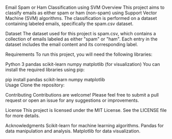 Email Spam or Ham Classification using SVM
Overview
This project aims to classify emails as either spam or ham (non-spam) using Support Vector Machine (SVM) algorithms. The classification is performed on a dataset containing labeled emails, specifically the spam.csv dataset.

Dataset
The dataset used for this project is spam.csv, which contains a collection of emails labeled as either "spam" or "ham". Each entry in the dataset includes the email content and its corresponding label.

Requirements
To run this project, you will need the following libraries:

Python 3
pandas
scikit-learn
numpy
matplotlib (for visualization)
You can install the required libraries using pip:

pip install pandas scikit-learn numpy matplotlib  
Usage
Clone the repository:

Contributing
Contributions are welcome! Please feel free to submit a pull request or open an issue for any suggestions or improvements.

License
This project is licensed under the MIT License. See the LICENSE file for more details.

Acknowledgments
Scikit-learn for machine learning algorithms.
Pandas for data manipulation and analysis.
Matplotlib for data visualization.
